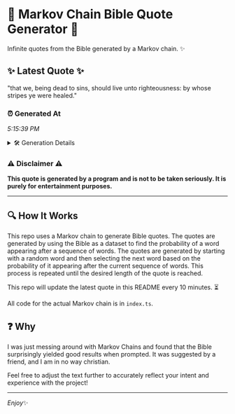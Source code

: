 # 📖 Markov Chain Bible Quote Generator 📖

Infinite quotes from the Bible generated by a Markov chain. ✨

## ✨ Latest Quote ✨
"that we, being dead to sins, should live unto righteousness: by whose stripes ye were healed."

### ⏰ Generated At
*5:15:39 PM*

<details>
    <summary>🛠️ Generation Details</summary>
    <p>
        <strong>🌱 Seed:</strong> that<br>
        <strong>🔄 Iterations:</strong> 15<br>
        <strong>📜 Context History:</strong><br>[ that ]: we,<br>[ that, we, ]: being<br>[ that, we,, being ]: dead<br>[ that, we,, being, dead ]: to<br>[ that, we,, being, dead, to ]: sins,<br>[ that, we,, being, dead, to, sins, ]: should<br>[ we,, being, dead, to, sins,, should ]: live<br>[ being, dead, to, sins,, should, live ]: unto<br>[ dead, to, sins,, should, live, unto ]: righteousness:<br>[ to, sins,, should, live, unto, righteousness: ]: by<br>[ sins,, should, live, unto, righteousness:, by ]: whose<br>[ should, live, unto, righteousness:, by, whose ]: stripes<br>[ live, unto, righteousness:, by, whose, stripes ]: ye<br>[ unto, righteousness:, by, whose, stripes, ye ]: were<br>[ righteousness:, by, whose, stripes, ye, were ]: healed.<br>
    </p>
</details>

### ⚠️ Disclaimer ⚠️
**This quote is generated by a program and is not to be taken seriously. It is purely for entertainment purposes.**

---

## 🔍 How It Works

This repo uses a Markov chain to generate Bible quotes. The quotes are generated by using the Bible as a dataset to find the probability of a word appearing after a sequence of words. The quotes are generated by starting with a random word and then selecting the next word based on the probability of it appearing after the current sequence of words. This process is repeated until the desired length of the quote is reached.

This repo will update the latest quote in this README every 10 minutes. ⏳

All code for the actual Markov chain is in `index.ts`.

## ❓ Why

I was just messing around with Markov Chains and found that the Bible surprisingly yielded good results when prompted. 
It was suggested by a friend, and I am in no way christian.

Feel free to adjust the text further to accurately reflect your intent and experience with the project!

---

*Enjoy*✨
